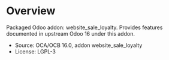 # Overview

Packaged Odoo addon: website_sale_loyalty. Provides features documented in upstream Odoo 16 under this addon.

- Source: OCA/OCB 16.0, addon website_sale_loyalty
- License: LGPL-3
